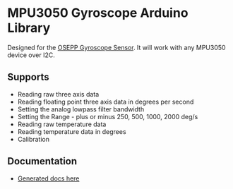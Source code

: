 MPU3050 Gyroscope Arduino Library
============

Designed for the [OSEPP Gyroscope Sensor](http://osepp.com/products/sensors-arduino-compatible/osepp-gyroscope-sensor-module/).
It will work with any MPU3050 device over I2C.
## Supports
*  Reading raw three axis data
*  Reading floating point three axis data in degrees per second
*  Setting the analog lowpass filter bandwidth
*  Setting the Range - plus or minus 250, 500, 1000, 2000 deg/s
*  Reading raw temperature data
*  Reading temperature data in degrees
*  Calibration

## Documentation
* [Generated docs here](http://blaisejarrett.github.com/Arduino-Lib.MPU3050)
